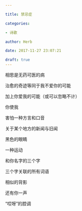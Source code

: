 ```yaml
---

title: 禁忌症

categories:

- 诗歌

author: Herb

date: 2017-11-27 23:07:21

draft: true
---
```


相思是无药可医的病

治愈的奇迹等同于我不爱你的可能

加上你爱我的可能（或可以忽略不计）

你使我

害怕一种方言和口音

关于某个地方的新闻与旧闻

黑色的眼睛

一种运动

和你名字的三个字

三个字关联的所有词语

相似的背影

还有你一声

“哎呀”的腔调